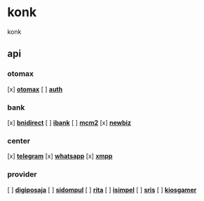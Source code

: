 # konk

konk

## api

### otomax

[x] **[otomax](./src/api/otomax/rest.http)**
[ ] **[auth](./src/api/auth/rest.http)**

### bank

[x] **[bnidirect](./src/api/bank/bnidirect.rest.http)**
[ ] **[ibank](./src/api/bank/ibank.rest.http)**
[ ] **[mcm2](./src/api/bank/mcm2.rest.http)**
[x] **[newbiz](./src/api/bank/newbiz.rest.http)**

### center

[x] **[telegram](./src/api/center/telegram.rest.http)**
[x] **[whatsapp](./src/api/center/whatsapp.rest.http)**
[x] **[xmpp](./src/api/center/xmpp.rest.http)**

### provider

[ ] **[digiposaja](./src/api/digiposaja/rest.http)**
[ ] **[sidompul](./src/api/sidompul/rest.http)**
[ ] **[rita](./src/api/rita/rest.http)**
[ ] **[isimpel](./src/api/isimpel/rest.http)**
[ ] **[sris](./src/api/sris/rest.http)**
[ ] **[kiosgamer](./src/api/kiosgamer/rest.http)**
